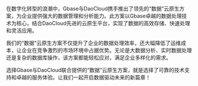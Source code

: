 在数字化转型的浪潮中，Gbase与DaoCloud携手推出了领先的“数据”云原生方案，为企业提供强大的数据管理和分析能力。此方案以Gbase卓越的数据处理技术为核心，结合DaoCloud先进的云原生平台，实现了数据的高效存储、快速处理和灵活应用。

我们的“数据”云原生方案不仅提升了企业的数据处理效率，还大幅降低了运维成本，让企业在竞争激烈的市场环境中占据优势。无论是大数据分析、实时数据处理还是复杂的数据库操作，该方案都能轻松应对，满足企业多样化的需求。

选择Gbase与DaoCloud联合提供的“数据”云原生方案，就是选择了可靠的技术支持和卓越的服务体验。让我们一起开启数据驱动未来的新篇章！